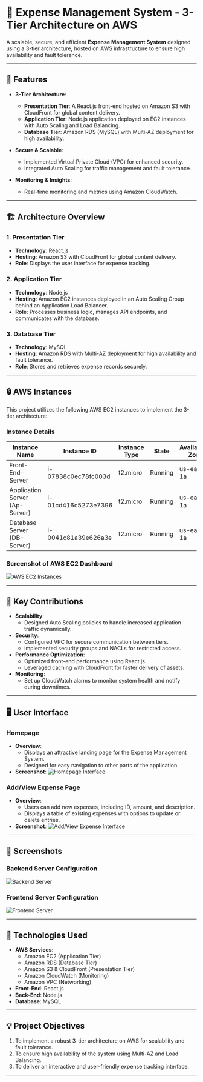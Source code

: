 # 💸 Expense Management System - 3-Tier Architecture on AWS

A scalable, secure, and efficient **Expense Management System** designed using a 3-tier architecture, hosted on AWS infrastructure to ensure high availability and fault tolerance.

---

## 🌟 Features
- **3-Tier Architecture**:
  - **Presentation Tier**: A React.js front-end hosted on Amazon S3 with CloudFront for global content delivery.
  - **Application Tier**: Node.js application deployed on EC2 instances with Auto Scaling and Load Balancing.
  - **Database Tier**: Amazon RDS (MySQL) with Multi-AZ deployment for high availability.

- **Secure & Scalable**:
  - Implemented Virtual Private Cloud (VPC) for enhanced security.
  - Integrated Auto Scaling for traffic management and fault tolerance.

- **Monitoring & Insights**:
  - Real-time monitoring and metrics using Amazon CloudWatch.

---

## 🏗️ Architecture Overview

### **1. Presentation Tier**
- **Technology**: React.js
- **Hosting**: Amazon S3 with CloudFront for global content delivery.
- **Role**: Displays the user interface for expense tracking.

### **2. Application Tier**
- **Technology**: Node.js
- **Hosting**: Amazon EC2 instances deployed in an Auto Scaling Group behind an Application Load Balancer.
- **Role**: Processes business logic, manages API endpoints, and communicates with the database.

### **3. Database Tier**
- **Technology**: MySQL
- **Hosting**: Amazon RDS with Multi-AZ deployment for high availability and fault tolerance.
- **Role**: Stores and retrieves expense records securely.

---

## 🔒 AWS Instances

This project utilizes the following AWS EC2 instances to implement the 3-tier architecture:

### **Instance Details**
| Instance Name    | Instance ID       | Instance Type | State    | Availability Zone |
|------------------|-------------------|---------------|----------|-------------------|
| Front-End-Server | i-07838c0ec78fc003d | t2.micro      | Running  | us-east-1a        |
| Application Server (Ap-Server) | i-01cd416c5273e7396 | t2.micro      | Running  | us-east-1a        |
| Database Server (DB-Server) | i-0041c81a39e626a3e | t2.micro      | Running  | us-east-1a        |

### Screenshot of AWS EC2 Dashboard
![AWS EC2 Instances](image.png)

---

## 🎨 Key Contributions
- **Scalability**:
  - Designed Auto Scaling policies to handle increased application traffic dynamically.
- **Security**:
  - Configured VPC for secure communication between tiers.
  - Implemented security groups and NACLs for restricted access.
- **Performance Optimization**:
  - Optimized front-end performance using React.js.
  - Leveraged caching with CloudFront for faster delivery of assets.
- **Monitoring**:
  - Set up CloudWatch alarms to monitor system health and notify during downtimes.

---

## 🖥️ User Interface

### Homepage
- **Overview**:
  - Displays an attractive landing page for the Expense Management System.
  - Designed for easy navigation to other parts of the application.
- **Screenshot**:
  ![Homepage Interface](interface-1.png)

### Add/View Expense Page
- **Overview**:
  - Users can add new expenses, including ID, amount, and description.
  - Displays a table of existing expenses with options to update or delete entries.
- **Screenshot**:
  ![Add/View Expense Interface](interface-2.png)

---

## 📸 Screenshots

### Backend Server Configuration
![Backend Server](Backend-Server.png)

### Frontend Server Configuration
![Frontend Server](front-end-server.png)

---

## 🚀 Technologies Used
- **AWS Services**:
  - Amazon EC2 (Application Tier)
  - Amazon RDS (Database Tier)
  - Amazon S3 & CloudFront (Presentation Tier)
  - Amazon CloudWatch (Monitoring)
  - Amazon VPC (Networking)
- **Front-End**: React.js
- **Back-End**: Node.js
- **Database**: MySQL

---

## 💡 Project Objectives
1. To implement a robust 3-tier architecture on AWS for scalability and fault tolerance.
2. To ensure high availability of the system using Multi-AZ and Load Balancing.
3. To deliver an interactive and user-friendly expense tracking interface.

---


